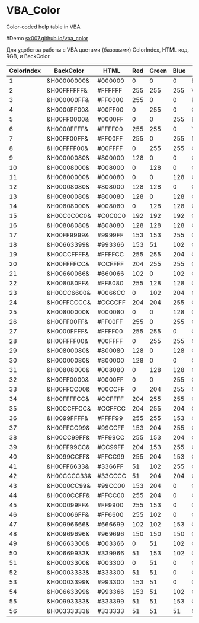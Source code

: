 # VBA_Color
Color-coded help table in VBA

#Demo
<a href="https://sx007.github.io/vba_color/">sx007.github.io/vba_color</a>


Для удобства работы с VBA цветами (базовыми) ColorIndex, HTML код, RGB, и BackColor.

| ColorIndex | BackColor | HTML | Red | Green | Blue | Color |
| --- | --- | --- | --- | --- | --- | --- |
| 1 | &H00000000& | #000000 | 0 | 0 | 0 | Black |
| 2 | &H00FFFFFF& | #FFFFFF | 255 | 255 | 255 | White |
| 3 | &H000000FF& | #FF0000 | 255 | 0 | 0 | Red |
| 4 | &H0000FF00& | #00FF00 | 0 | 255 | 0 | Green |
| 5 | &H00FF0000& | #0000FF | 0 | 0 | 255 | Blue |
| 6 | &H0000FFFF& | #FFFF00 | 255 | 255 | 0 | Yellow |
| 7 | &H00FF00FF& | #FF00FF | 255 | 0 | 255 | Magenta |
| 8 | &H00FFFF00& | #00FFFF | 0 | 255 | 255 | Cyan |
| 9 | &H00000080& | #800000 | 128 | 0 | 0 | Color 9 |
| 10 | &H00008000& | #008000 | 0 | 128 | 0 | Color 10 |
| 11 | &H00800000& | #000080 | 0 | 0 | 128 | Color 11 |
| 12 | &H00008080& | #808000 | 128 | 128 | 0 | Color 12 |
| 13 | &H00800080& | #800080 | 128 | 0 | 128 | Color 13 |
| 14 | &H00808000& | #008080 | 0 | 128 | 128 | Color 14 |
| 15 | &H00C0C0C0& | #C0C0C0 | 192 | 192 | 192 | Color 15 |
| 16 | &H00808080& | #808080 | 128 | 128 | 128 | Color 16 |
| 17 | &H00FF9999& | #9999FF | 153 | 153 | 255 | Color 17 |
| 18 | &H00663399& | #993366 | 153 | 51 | 102 | Color 18 |
| 19 | &H00CCFFFF& | #FFFFCC | 255 | 255 | 204 | Color 19 |
| 20 | &H00FFFFCC& | #CCFFFF | 204 | 255 | 255 | Color 20 |
| 21 | &H00660066& | #660066 | 102 | 0 | 102 | Color 21 |
| 22 | &H008080FF& | #FF8080 | 255 | 128 | 128 | Color 22 |
| 23 | &H00CC6600& | #0066CC | 0 | 102 | 204 | Color 23 |
| 24 | &H00FFCCCC& | #CCCCFF | 204 | 204 | 255 | Color 24 |
| 25 | &H00800000& | #000080 | 0 | 0 | 128 | Color 25 |
| 26 | &H00FF00FF& | #FF00FF | 255 | 0 | 255 | Color 26 |
| 27 | &H0000FFFF& | #FFFF00 | 255 | 255 | 0 | Color 27 |
| 28 | &H00FFFF00& | #00FFFF | 0 | 255 | 255 | Color 28 |
| 29 | &H00800080& | #800080 | 128 | 0 | 128 | Color 29 |
| 30 | &H00000080& | #800000 | 128 | 0 | 0 | Color 30 |
| 31 | &H00808000& | #008080 | 0 | 128 | 128 | Color 31 |
| 32 | &H00FF0000& | #0000FF | 0 | 0 | 255 | Color 32 |
| 33 | &H00FFCC00& | #00CCFF | 0 | 204 | 255 | Color 33 |
| 34 | &H00FFFFCC& | #CCFFFF | 204 | 255 | 255 | Color 34 |
| 35 | &H00CCFFCC& | #CCFFCC | 204 | 255 | 204 | Color 35 |
| 36 | &H0099FFFF& | #FFFF99 | 255 | 255 | 153 | Color 36 |
| 37 | &H00FFCC99& | #99CCFF | 153 | 204 | 255 | Color 37 |
| 38 | &H00CC99FF& | #FF99CC | 255 | 153 | 204 | Color 38 |
| 39 | &H00FF99CC& | #CC99FF | 204 | 153 | 255 | Color 39 |
| 40 | &H0099CCFF& | #FFCC99 | 255 | 204 | 153 | Color 40 |
| 41 | &H00FF6633& | #3366FF | 51 | 102 | 255 | Color 41 |
| 42 | &H00CCCC33& | #33CCCC | 51 | 204 | 204 | Color 42 |
| 43 | &H0000CC99& | #99CC00 | 153 | 204 | 0 | Color 43 |
| 44 | &H0000CCFF& | #FFCC00 | 255 | 204 | 0 | Color 44 |
| 45 | &H000099FF& | #FF9900 | 255 | 153 | 0 | Color 45 |
| 46 | &H000066FF& | #FF6600 | 255 | 102 | 0 | Color 46 |
| 47 | &H00996666& | #666699 | 102 | 102 | 153 | Color 47 |
| 48 | &H00969696& | #969696 | 150 | 150 | 150 | Color 48 |
| 49 | &H00663300& | #003366 | 0 | 51 | 102 | Color 49 |
| 50 | &H00669933& | #339966 | 51 | 153 | 102 | Color 50 |
| 51 | &H00003300& | #003300 | 0 | 51 | 0 | Color 51 |
| 52 | &H00003333& | #333300 | 51 | 51 | 0 | Color 52 |
| 53 | &H00003399& | #993300 | 153 | 51 | 0 | Color 53 |
| 54 | &H00663399& | #993366 | 153 | 51 | 102 | Color 54 |
| 55 | &H00993333& | #333399 | 51 | 51 | 153 | Color 55 |
| 56 | &H00333333& | #333333 | 51 | 51 | 51 | Color 56 |

